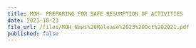 ```yaml
---
title: MOH- PREPARING FOR SAFE RESUMPTION OF ACTIVITIES
date: 2021-10-23
file_url: /files/MOH_News%20Release%2023%20Oct%202021.pdf
published: false
---
```

